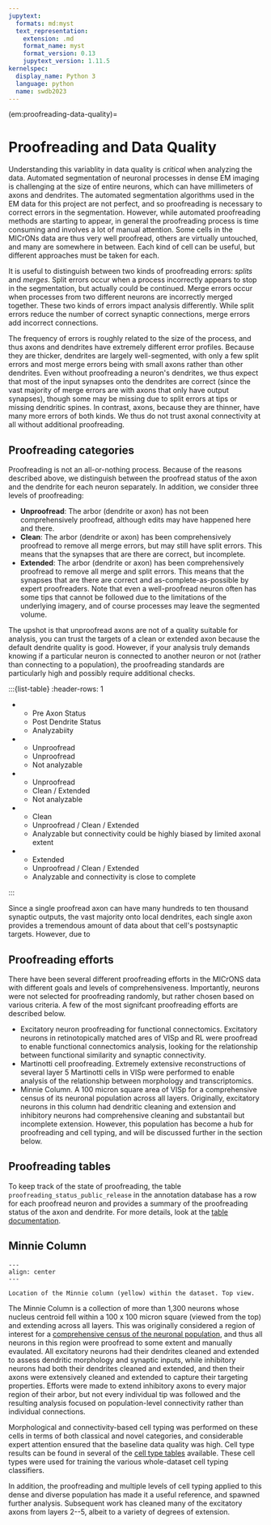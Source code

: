 ```yaml
---
jupytext:
  formats: md:myst
  text_representation:
    extension: .md
    format_name: myst
    format_version: 0.13
    jupytext_version: 1.11.5
kernelspec:
  display_name: Python 3
  language: python
  name: swdb2023
---
```


(em:proofreading-data-quality)=
# Proofreading and Data Quality

Understanding this variablity in data quality is *critical* when analyzing the data.
Automated segmentation of neuronal processes in dense EM imaging is challenging at the size of entire neurons, which can have millimeters of axons and dendrites.
The automated segmentation algorithms used in the EM data for this project are not perfect, and so proofreading is necessary to correct errors in the segmentation.
However, while automated proofreading methods are starting to appear, in general the proofreading process is time consuming and involves a lot of manual attention.
Some cells in the MICrONs data are thus very well proofread, others are virtually untouched, and many are somewhere in between.
Each kind of cell can be useful, but different approaches must be taken for each.

It is useful to distinguish between two kinds of proofreading errors: *splits* and *merges*.
Split errors occur when a process incorrectly appears to stop in the segmentation, but actually could be continued.
Merge errors occur when processes from two different neurons are incorrectly merged together.
These two kinds of errors impact analysis differently. While split errors reduce the number of correct synaptic connections, merge errors add incorrect connections.

The frequency of errors is roughly related to the size of the process, and thus axons and dendrites have extremely different error profiles.
Because they are thicker, dendrites are largely well-segmented, with only a few split errors and most merge errors being with small axons rather than other dendrites.
Even without proofreading a neuron's dendrites, we thus expect that most of the input synapses onto the dendrites are correct (since the vast majority of merge errors are with axons that only have output synapses), though some may be missing due to split errors at tips or missing dendritic spines.
In contrast, axons, because they are thinner, have many more errors of both kinds.
We thus do not trust axonal connectivity at all without additional proofreading.

## Proofreading categories
Proofreading is not an all-or-nothing process.
Because of the reasons described above, we distinguish between the proofread status of the axon and the dendrite for each neuron separately.
In addition, we consider three levels of proofreading:

* **Unproofread**: The arbor (dendrite or axon) has not been comprehensively proofread, although edits may have happened here and there.
* **Clean**: The arbor (dendrite or axon) has been comprehensively proofread to remove all merge errors, but may still have split errors. This means that the synapses that are there are correct, but incomplete.
* **Extended**: The arbor (dendrite or axon) has been comprehensively proofread to remove all merge and split errors. This means that the synapses that are there are correct and as-complete-as-possible by expert proofreaders. Note that even a well-proofread neuron often has some tips that cannot be followed due to the limitations of the underlying imagery, and of course processes may leave the segmented volume.

The upshot is that unproofread axons are not of a quality suitable for analysis, you can trust the targets of a clean or extended axon because the default dendrite quality is good.
However, if your analysis truly demands knowing if a particular neuron is connected to another neuron or not (rather than connecting to a population), the proofreading standards are particularly high and possibly require additional checks.

:::{list-table}
:header-rows: 1

* - Pre Axon Status
  - Post Dendrite Status
  - Analyzabiity
* - Unproofread
  - Unproofread
  - Not analyzable
* - Unproofread
  - Clean / Extended
  - Not analyzable
* - Clean
  - Unproofread / Clean / Extended
  - Analyzable but connectivity could be highly biased by limited axonal extent
* - Extended
  - Unproofread / Clean / Extended
  - Analyzable and connectivity is close to complete

:::

Since a single proofread axon can have many hundreds to ten thousand synaptic outputs, the vast majority onto local dendrites, each single axon provides a tremendous amount of data about that cell's postsynaptic targets.
However, due to 

## Proofreading efforts
There have been several different proofreading efforts in the MICrONS data with different goals and levels of comprehensiveness.
Importantly, neurons were not selected for proofreading randomly, but rather chosen based on various criteria.
A few of the most signifcant proofreading efforts are described below.

* Excitatory neuron proofreading for functional connectomics. Excitatory neurons in retinotopically matched ares of VISp and RL were proofread to enable functional connectomics analysis, looking for the relationship between functional similarity and synaptic connectivity. 
* Martinotti cell proofreading. Extremely extensive reconstructions of several layer 5 Martinotti cells in VISp were performed to enable analysis of the relationship between morphology and transcriptomics.
* Minnie Column. A 100 micron square area of VISp for a comprehensive census of its neuronal population across all layers. Originally, excitatory neurons in this column had dendritic cleaning and extension and inhibitory neurons had comprehensive cleaning and substantail but incomplete extension. However, this population has become a hub for proofreading and cell typing, and will be discussed further in the section below.

## Proofreading tables

To keep track of the state of proofreading, the table `proofreading_status_public_release` in the annotation database has a row for each proofread neuron and provides a summary of the proofreading status of the axon and dendrite.
For more details, look at the [table documentation](em:proofreading-tables).

## Minnie Column

```{figure} img/minnie-column.png
---
align: center
---

Location of the Minnie column (yellow) within the dataset. Top view.
```

The Minnie Column is a collection of more than 1,300 neurons whose nucleus centroid fell within a 100 x 100 micron square (viewed from the top) and extending across all layers.
This was originally considered a region of interest for a [comprehensive census of the neuronal population](https://www.biorxiv.org/content/10.1101/2023.01.23.525290v2), and thus all neurons in this region were proofread to some extent and manually evaulated.
All excitatory neurons had their dendrites cleaned and extended to assess dendritic morphology and synaptic inputs, while inhibitory neurons had both their dendrites cleaned and extended, and then their axons were extensively cleaned and extended to capture their targeting properties.
Efforts were made to extend inhibitory axons to every major region of their arbor, but not every individual tip was followed and the resulting analysis focused on population-level connectivity rather than individual connections.

Morphological and connectivity-based cell typing was performed on these cells in terms of both classical and novel categories, and considerable expert attention ensured that the baseline data quality was high.
Cell type results can be found in several of the [cell type tables](em:cell-type-tables) available.
These cell types were used for training the various whole-dataset cell typing classifiers.

In addition, the proofreading and multiple levels of cell typing applied to this dense and diverse population has made it a useful reference, and spawned further analysis.
Subsequent work has cleaned many of the excitatory axons from layers 2--5, albeit to a variety of degrees of extension.
